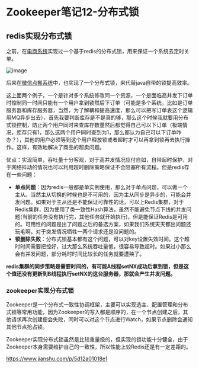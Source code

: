 # Zookeeper笔记12-分布式锁

## redis实现分布式锁

之前，在[电商系统](https://sunweiguo.github.io/2018/07/21/24%E3%80%81spring%20schedule%E5%AE%9A%E6%97%B6%E4%BB%BB%E5%8A%A1/)实现过一个基于redis的分布式锁，用来保证一个系统去定时关单。

![image](http://youdaoswg.oss-cn-beijing.aliyuncs.com/redis%E5%88%86%E5%B8%83%E5%BC%8F%E9%94%81%E4%BC%98%E5%8C%96.png)

后来在[微信点餐系统](https://sunweiguo.github.io/2018/07/21/9.redis%E5%88%86%E5%B8%83%E5%BC%8F%E9%94%81/)中，也实现了一个分布式锁，来代替java自带的锁提高效率。

这上面两个例子，一个是针对多个系统修改同一个资源，一个是面临高并发下订单时控制同一时间只能有一个用户拿到锁然后下订单（可能是多个系统，比如是订单服务器和库存服务器，当然，为了解耦和提高速度，那么可以把写订单表这个逻辑用MQ异步出去），首先我要判断库存是不是真的够，那么这个时候我就要用分布式锁控制，防止两个用户同时来查库存数量然后都觉得自己可以下订单（极端情况，库存只有1，那么这两个用户同时查到为1，那么都认为自己可以下订单咋办？），其他的用户必须等到这个用户释放锁或者超时才可以再拿到锁再去执行操作。这样，有效地解决了商品的超卖问题。




优点：实现简单，吞吐量十分客观，对于高并发情况应付自如，自带超时保护，对于网络抖动的情况也可以利用超时删除策略保证不会阻塞所有流程。但是redis存在一些问题：
* **单点问题**：因为redis一般都是单实例使用，那么对于单点问题，可以做一个主从。当然主从切换的时候也是不可用的，因为主从同步是异步的，可能会并发问题。如果对于主从还是不能保证可靠性的话，可以上Redis集群，对于Redis集群，因为使用了类一致性Hash算法，虽然不能避免节点下线的并发问题(当前的任务没有执行完，其他任务就开始执行)，但是能保证Redis是可用的。可用性的问题是出了问题之后的备选方案，如果我们系统天天都出问题还玩毛啊，对于突发情况牺牲一两个请求还是没问题的。
* **锁删除失败**：分布式锁基本都有这个问题，可以对key设置失效时间。这个超时时间需要把控好，过大那么系统吞吐量低，很容易导致超时。如果过小那么会有并发问题，部分耗时时间比较长的任务就要遭殃了。

**redis集群的同步策略是需要时间的，有可能A线程setNX成功后拿到锁，但是这个值还没有更新到B线程执行setNX的这台服务器，那就会产生并发问题。**



### zookeeper实现分布式锁

Zookeeper是一个分布式一致性协调框架，主要可以实现选主、配置管理和分布式锁等常用功能，因为Zookeeper的写入都是顺序的，在一个节点创建之后，其他请求再次创建便会失败，同时可以对这个节点进行Watch，如果节点删除会通知其他节点抢占锁。

Zookeeper实现分布式锁虽然是比较重量级的，但实现的锁功能十分健全，由于Zookeeper本身需要维护自己的一致性，所以性能上较Redis还是有一定差距的。


https://www.jianshu.com/p/5d12a01018e1